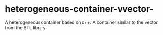 # heterogeneous-container-vvector-
A heterogeneous container based on c++. A container similar to the vector from the STL library
